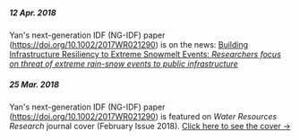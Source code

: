 ##### 12 Apr. 2018
Yan's next-generation IDF (NG-IDF) paper (<a href="https://doi.org/10.1002/2017WR021290">https://doi.org/10.1002/2017WR021290</a>) is on the news: <a href="https://energyenvironment.pnnl.gov/highlights/highlight.asp?id=3001#.WtA4ZiLotMM.linkedin">Building Infrastructure Resiliency to Extreme Snowmelt Events: <em>Researchers focus on threat of extreme rain-snow events to public infrastructure</em></a>

##### 25 Mar. 2018
Yan's next-generation IDF (NG-IDF) paper (<a href="https://doi.org/10.1002/2017WR021290">https://doi.org/10.1002/2017WR021290</a>) is featured on <em>Water Resources Research</em> journal cover (February Issue 2018). <a href="https://agupubs.onlinelibrary.wiley.com/doi/epdf/10.1002/wrcr.22864">Click here to see the cover &#8594;</a>
